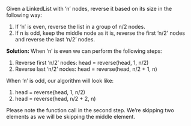 Given a LinkedList with ‘n’ nodes, reverse it based on its size in the following way:
1. If ‘n’ is even, reverse the list in a group of n/2 nodes.
2. If n is odd, keep the middle node as it is, reverse the first ‘n/2’ nodes and reverse the last ‘n/2’ nodes.

**Solution:** When ‘n’ is even we can perform the following steps:
1. Reverse first ‘n/2’ nodes: head = reverse(head, 1, n/2)
2. Reverse last ‘n/2’ nodes: head = reverse(head, n/2 + 1, n)

When ‘n’ is odd, our algorithm will look like:
1. head = reverse(head, 1, n/2)
2. head = reverse(head, n/2 + 2, n)

Please note the function call in the second step. We’re skipping two elements as we will be skipping the middle element.
